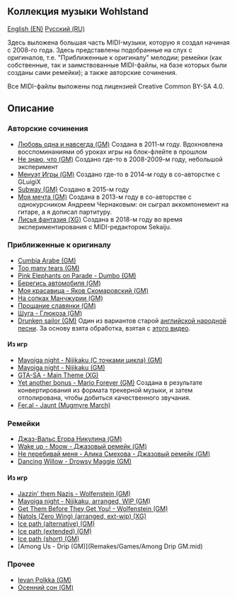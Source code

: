 ## Коллекция музыки Wohlstand

[English (EN)](README.md) [Русский (RU)](README.RU.md)

Здесь выложена большая часть MIDI-музыки, которую я создал начиная с 2008-го
года. Здесь представлены подобранные на слух с оригиналов, т.е. "Приближенные к
оригиналу" мелодии; ремейки (как собственные, так и заимствованные MIDI-файлы,
на базе которых были созданы сами ремейки); а также авторские сочинения.

Все MIDI-файлы выложены под лицензией Creative Common BY-SA 4.0.

## Описание

### Авторские сочинения
* [Любовь одна и навсегда (GM)](Composed/Lubov%27%20odna%20i%20navsegda%20GM.mid)
    Создана в 2011-м году. Вдохновлена восспоминаниями об уроках игры на блок-флейте в прошлом
* [Не знаю, что (GM)](Composed/I%20do%20not%20know%2C%20that%20GM.mid)
    Создано где-то в 2008-2009-м году, небольшой эксперимент
* [Менуэт Игры (GM)](Composed/Menuet%20of%20the%20Game%20%28co-authership%20by%20GLuigiX%20and%20Wohlstand%29%20GM.mid)
    Создано где-то в 2014-м году в со-авторстке с GLuigiX
* [Subway (GM)](Composed/Subway%20GM.mid)
    Создано в 2015-м году
* [Моя мечта (GM)](Composed/Moya%20Mechta%20GM.mid)
    Создана в 2013-м году в со-авторстве с однокурсником Андреем Чернаковым: он
    сыграл аккомпонемент на гитаре, а я дописал партитуру.
* [Лисья фантазия (XG)](Composed/Lis%27ya%20Fantasia%20%28Fox%20fantasy%29%20XG.mid)
    Создана в 2018-м году во время экспериментирования с MIDI-редактором Sekaiju.

### Приближенные к оригиналу
* [Cumbia Arabe (GM)](Replicas/Cumbia%20Arabe%20GM.mid)
* [Too many tears (GM)](Replicas/Too%20many%20tears%20GM.mid)
* [Pink Elephants on Parade - Dumbo (GM)](Replicas/Pink%20Elephants%20on%20Parade%20-%20Dumbo%20GM.mid)
* [Берегись автомобиля (GM)](Replicas/Beregis%20Automobil%27a%20GM.mid)
* [Моя красавица - Яков Скомаровский (GM)](Replicas/Moya%20Krasavitsa%20-%20Yakov%20Skomorovskiy%20GM.mid)
* [На сопках Манчжурии (GM)](Replicas/Na%20sopkah%20Manchzhurii%20GM.mid)
* [Прощание славянки (GM)](Replicas/Proschanie%20slav%27anki%20GM.mid)
* [Шуга - Глюкоза (GM)](Replicas/Shuga%20-%20Glukoza%20GM.mid)
* [Drunken sailor (GM)](Replicas/Drunken%20Sailor%20GM.mid)
    Один из вариантов старой [английской народной песни](https://ru.wikipedia.org/wiki/Drunken_Sailor). За основу взята обработка, взятая с [этого видео](https://www.youtube.com/watch?v=FOwXlANwerI).
#### Из игр
* [Mayoiga night - Nijikaku (С точками цикла) (GM)](Replicas/Games/Mayoiga%20night%20-%20Nijikaku%20GM%20%28with%20loop%20points%29%20GM.mid)
* [Mayoiga night - Nijikaku (GM)](Replicas/Games/Mayoiga%20night%20-%20Nijikaku%20GM.mid)
* [GTA-SA - Main Theme (XG)](Replicas/Games/GTA-SA%20-%20Main%20Theme%20XG.mid)
* [Yet another bonus - Mario Forever (GM)](Replicas/Games/Yet%20another%20bonus%20-%20Mario%20Forever%20GM.mid)
    Создана в результате конвертирования из формата трекерной музыки, и затем
    отполирована, чтобы добиться качественного звучания.
* [Fer.al - Jaunt (Mugmyre March)](Replicas/Games/Fer.al%20-%20Jaunt%20%28Mugmyre%20March%29%20-%20GM.mid)

### Ремейки
* [Джаз-Вальс Егора Никулина (GM)](Remakes/Jazz-walts%20%28by%20Egor%20Nikulin%29.mid)
* [Wake up - Moow - Джазовый ремейк (GM)](Remakes/Wake%20up%20-%20Moow%20-%20Jazz%20Remake%20GM.mid)
* [Не перебивай меня - Алика Смехова - Джазовый ремейк (GM)](Remakes/Ne%20perebivay%20men%27a%20-%20Alika_Smekhova%20-%20Jazz%20Remake%20GM.mid)
* [Dancing Willow - Drowsy Maggie (GM)](Remakes/Dancing%20Willow%20-%20Drowsy%20Maggie%20GM.mid)
#### Из игр
* [Jazzin' them Nazis - Wolfenstein (GM)](Remakes/Games/Jazzin%27%20them%20Nazis%20-%20Wolfenstein%20GM.mid)
* [Mayoiga night - Nijikaku, arranged, WIP (GM)](Remakes/Games/Mayoiga%20night%20-%20Nijikaku%2C%20arranged%2C%20WIP%20-%20GM.mid)
* [Get Them Before They Get You! - Wolfenstein (GM)](Remakes/Games/Get%20Them%20Before%20They%20Get%20You%21%20-%20Wolfenstein%20GM.mid)
* [Natols (Zero Wing) (arranged, ext-wip) (XG)](Remakes/Games/Natols%20%28Zero%20Wing%29%20%28arranged%2C%20ext-wip%29%20XG.mid)
* [Ice path (alternative) (GM)](Remakes/Games/Ice%20path%20%28alternative%29%20GM.mid)
* [Ice path (extended) (GM)](Remakes/Games/Ice%20path%20%28extended%29%20GM.mid)
* [Ice path (short) (GM)](Remakes/Games/Ice%20path%20%28short%29%20GM.mid)
* [Among Us - Drip (GM)](Remakes/Games/Among Drip GM.mid)

### Прочее
* [Ievan Polkka (GM)](Misc/Ievan%20polkka%20GM.mid)
* [Осенний сон (GM)](Misc/Osenniy%20Son%20GM.mid)
